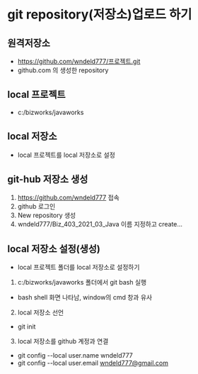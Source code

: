 # git repository(저장소)업로드 하기
## 원격저장소
* https://github.com/wndeld777/프로젝트.git
* github.com 의 생성한 repository

## local 프로젝트
* c:/bizworks/javaworks

## local 저장소
* local 프로젝트를 local 저장소로 설정


## git-hub 저장소 생성
1. https://github.com/wndeld777 접속
2. github 로그인
3. New repository 생성
4. wndeld777/Biz_403_2021_03_Java 이름 지정하고 create...

## local 저장소 설정(생성)
* local 프로젝트 폴더를 local 저장소로 설정하기
1. c:/bizworks/javaworks 폴더에서 git bash 실행
* bash shell 화면 나타남, window의 cmd 창과 유사
2. local 저장소 선언
* git init

3. local 저장소를 github 계정과 연결
* git config --local user.name wndeld777
* git config --local user.email wndeld777@gmail.com